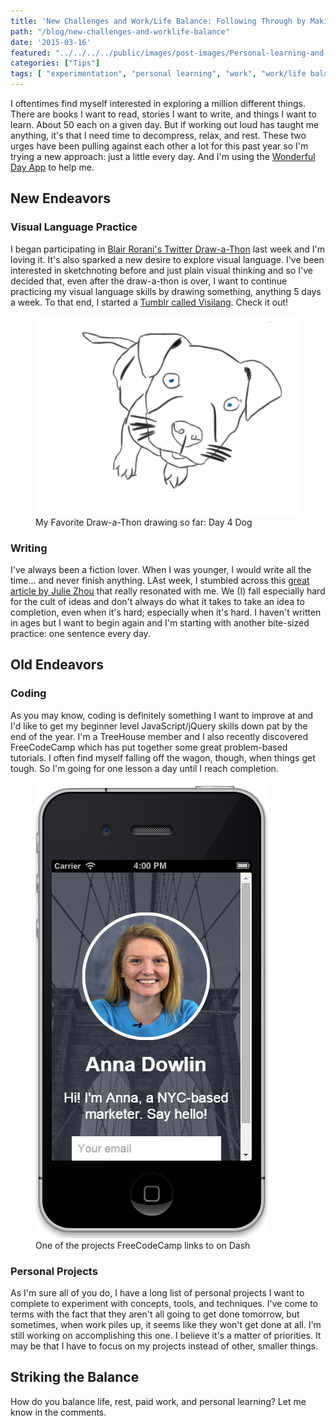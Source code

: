 ```yaml
---
title: 'New Challenges and Work/Life Balance: Following Through by Making it Smaller'
path: "/blog/new-challenges-and-worklife-balance"
date: '2015-03-16'
featured: "../../../../public/images/post-images/Personal-learning-and-following-through.png"
categories: ["Tips"]
tags: [ "experimentation", "personal learning", "work", "work/life balance"]
---
```


I oftentimes find myself interested in exploring a million different things. There are books I want to read, stories I want to write, and things I want to learn. About 50 each on a given day. But if working out loud has taught me anything, it's that I need time to decompress, relax, and rest. These two urges have been pulling against each other a lot for this past year so I'm trying a new approach: just a little every day. And I'm using the [Wonderful Day App](http://www.wonderfuldayapp.com/ "Wonderful Day App") to help me.

## New Endeavors

### Visual Language Practice

I began participating in [Blair Rorani's Twitter Draw-a-Thon](http://blair.rorani.com/twitter-drawathon/ "Twitter Draw-a-Thon") last week and I'm loving it. It's also sparked a new desire to explore visual language. I've been interested in sketchnoting before and just plain visual thinking and so I've decided that, even after the draw-a-thon is over, I want to continue practicing my visual language skills by drawing something, anything 5 days a week. To that end, I started a [Tumblr called Visilang](http://visilang.tumblr.com/ "Visilang"). Check it out!

<figure>
  <img src="../../../../public/images/post-images/Dog-for-day-4.png" alt="Day 4 draw-a-thon drawing" />
  <figcaption>My Favorite Draw-a-Thon drawing so far: Day 4 Dog</figcaption>
</figure>

### Writing

I've always been a fiction lover. When I was younger, I would write all the time... and never finish anything. LAst week, I stumbled across this [great article by Julie Zhou](https://medium.com/the-year-of-the-looking-glass/the-idea-person-e08e36f9024d "The Idea Person") that really resonated with me. We (I) fall especially hard for the cult of ideas and don't always do what it takes to take an idea to completion, even when it's hard; especially when it's hard. I haven't written in ages but I want to begin again and I'm starting with another bite-sized practice: one sentence every day.

## Old Endeavors

### Coding

As you may know, coding is definitely something I want to improve at and I'd like to get my beginner level JavaScript/jQuery skills down pat by the end of the year. I'm a TreeHouse member and I also recently discovered FreeCodeCamp which has put together some great problem-based tutorials. I often find myself falling off the wagon, though, when things get tough. So I'm going for one lesson a day until I reach completion.

<figure>
  <img src="../../../../public/images/post-images/DashWebsiteProject.png" alt="Dash coding project" />
  <figcaption>One of the projects FreeCodeCamp links to on Dash</figcaption>
</figure>

### Personal Projects

As I'm sure all of you do, I have a long list of personal projects I want to complete to experiment with concepts, tools, and techniques. I've come to terms with the fact that they aren't all going to get done tomorrow, but sometimes, when work piles up, it seems like they won't get done at all. I'm still working on accomplishing this one. I believe it's a matter of priorities. It may be that I have to focus on my projects instead of other, smaller things.

## Striking the Balance

How do you balance life, rest, paid work, and personal learning? Let me know in the comments.
